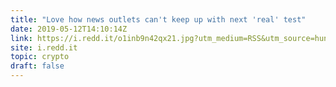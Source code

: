 ```yaml
---
title: "Love how news outlets can't keep up with next 'real' test"
date: 2019-05-12T14:10:14Z
link: https://i.redd.it/o1inb9n42qx21.jpg?utm_medium=RSS&utm_source=hune
site: i.redd.it
topic: crypto
draft: false
---
```

